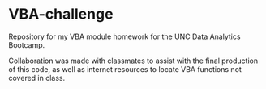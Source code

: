 # VBA-challenge
Repository for my VBA module homework for the UNC Data Analytics Bootcamp.

Collaboration was made with classmates to assist with the final production of this code, as well as internet resources to locate VBA functions not covered in class. 
